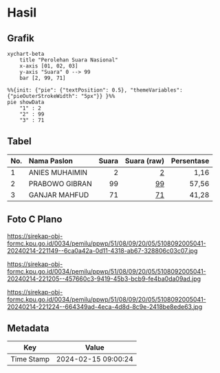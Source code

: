 # Hasil

## Grafik

```mermaid
xychart-beta
    title "Perolehan Suara Nasional"
    x-axis [01, 02, 03]
    y-axis "Suara" 0 --> 99
    bar [2, 99, 71]
```

```mermaid
%%{init: {"pie": {"textPosition": 0.5}, "themeVariables": {"pieOuterStrokeWidth": "5px"}} }%%
pie showData
    "1" : 2
    "2" : 99
    "3" : 71
```

## Tabel

| No. | Nama Paslon    | Suara | Suara (raw) | Persentase |
|:--- |:-------------- | -----:| -----------:| ----------:|
| 1   | ANIES MUHAIMIN | 2     | [2][p-1]    | 1,16       |
| 2   | PRABOWO GIBRAN | 99    | [99][p-2]   | 57,56      |
| 3   | GANJAR MAHFUD  | 71    | [71][p-3]   | 41,28      |


[p-1]: https://github.com/gigit-pemilu/pemilu-2024/blob/main/pilpres/hitung-suara/sub/51-bali/sub/08-buleleng/sub/09-tejakula/sub/2005-bondalem/sub/041-tps/sub/paslon-1.txt
[p-2]: https://github.com/gigit-pemilu/pemilu-2024/blob/main/pilpres/hitung-suara/sub/51-bali/sub/08-buleleng/sub/09-tejakula/sub/2005-bondalem/sub/041-tps/sub/paslon-2.txt
[p-3]: https://github.com/gigit-pemilu/pemilu-2024/blob/main/pilpres/hitung-suara/sub/51-bali/sub/08-buleleng/sub/09-tejakula/sub/2005-bondalem/sub/041-tps/sub/paslon-3.txt

## Foto C Plano

https://sirekap-obj-formc.kpu.go.id/0034/pemilu/ppwp/51/08/09/20/05/5108092005041-20240214-221149--6ca0a42a-0d11-4318-ab67-328806c03c07.jpg

https://sirekap-obj-formc.kpu.go.id/0034/pemilu/ppwp/51/08/09/20/05/5108092005041-20240214-221205--457660c3-9419-45b3-bcb9-fe4ba0da09ad.jpg

https://sirekap-obj-formc.kpu.go.id/0034/pemilu/ppwp/51/08/09/20/05/5108092005041-20240214-221224--664349ad-4eca-4d8d-8c9e-2418be8ede63.jpg


## Metadata

| Key        | Value               |
| ---------- | ------------------- |
| Time Stamp | 2024-02-15 09:00:24 |



